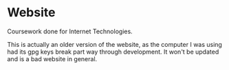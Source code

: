 # Website
Coursework done for Internet Technologies.


This is actually an older version of the website, as the computer I was using had its gpg keys break part way through development. It won't be updated and is a bad website in general.
